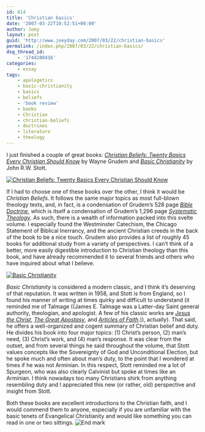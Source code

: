 ```yaml
---
id: 614
title: 'Christian basics'
date: '2007-03-22T10:52:51+00:00'
author: Joey
layout: post
guid: 'http://www.joeyday.com/2007/03/22/christian-basics'
permalink: /index.php/2007/03/22/christian-basics/
dsq_thread_id:
    - '1744280416'
categories:
    - essay
tags:
    - apologetics
    - basic-christianity
    - basics
    - beliefs
    - 'book review'
    - books
    - Christian
    - christian-beliefs
    - doctrines
    - literature
    - theology
---
```


I just finished a couple of great books: <cite>[Christian Beliefs: Twenty Basics Every Christian Should Know](http://amazon.com/o/ASIN/0310255996/joeyday)</cite> by Wayne Grudem and <cite>[Basic Christianity](http://amazon.com/o/ASIN/0802811892/joeyday)</cite> by John R.W. Stott.

[![Christian Beliefs: Twenty Basics Every Christian Should Know](http://images.amazon.com/images/P/0310255996.01._SCMZZZZZZZ_.jpg)](http://amazon.com/o/ASIN/0310255996/joeyday)

If I had to choose one of these books over the other, I think it would be <cite>Christian Beliefs</cite>. It follows the same major topics as most full-blown theology texts, and, in fact, is a condensation of Grudem’s 528 page <cite>[Bible Doctrine](http://amazon.com/o/ASIN/0310222338/joeyday)</cite>, which is itself a condensation of Grudem’s 1,296 page <cite>[Systematic Theology](http://amazon.com/o/ASIN/0310286700/joeyday)</cite>. As such, there is a wealth of information packed into this svelte volume. I especially found the Westminster Catechism, the Chicago Statement of Biblical Inerrancy, and the ancient Christian creeds in the back of the book to be a nice touch. Grudem also provides a list of roughly 45 books for additional study from a variety of perspectives. I can’t think of a better, more easily digestible introduction to Christian theology than this book, and have already recommended it to several friends and others who have inquired about what I believe.

[![Basic Christianity](http://images.amazon.com/images/P/0802811892.01._SCMZZZZZZZ_.jpg)](http://amazon.com/o/ASIN/0802811892/joeyday)

<cite>Basic Christianity</cite> is considered a modern classic, and I think it’s deserving of that reputation. It was written in 1958, and Stott is from England, so I found his manner of writing at times quirky and difficult to understand (it reminded me of Talmage ((James E. Talmage was a Latter-day Saint general authority, theologian, and apologist. A few of his classic works are <cite>[Jesus the Christ](http://amazon.com/o/ASIN/0877479038/joeyday)</cite>, <cite>[The Great Apostasy](http://amazon.com/o/ASIN/0875798438/joeyday)</cite>, and <cite>[Articles of Faith](http://amazon.com/o/ASIN/1591562821/joeyday)</cite>.)), actually). That said, he offers a well-organized and cogent summary of Christian belief and duty. He divides his book into four major topics: (1) Christ’s person, (2) man’s need, (3) Christ’s work, and (4) man’s response. It was clear from the outset, and from several things he said throughout the volume, that Stott values concepts like the Sovereignty of God and Unconditional Election, but he spoke much and often about man’s duty, to the point that I wondered at times if he was not Arminian. In this respect, Stott reminded me a lot of Spurgeon, who was also clearly Calvinist but spoke at times like an Arminian. I think nowadays too many Christians shirk from anything resembling duty and I appreciated this new (or rather, old) perspective and insight from Stott.

Both these books are excellent introductions to the Christian faith, and I would commend them to anyone, especially if you are unfamiliar with the basic tenets of Evangelical Christianity and would like something you can read in one or two sittings. ![End mark](http://joeyday.com/wp-content/uploads/2009/08/endmark.png "End mark")